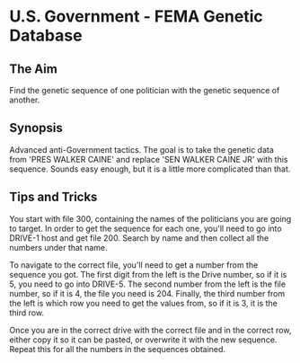 # U.S. Government - FEMA Genetic Database

## The Aim
Find the genetic sequence of one politician with the genetic sequence of another.

## Synopsis
Advanced anti-Government tactics. The goal is to take the genetic data from 'PRES WALKER CAINE' and replace 'SEN WALKER CAINE JR' with this sequence. Sounds easy enough, but it is a little more complicated than that.

## Tips and Tricks
You start with file 300, containing the names of the politicians you are going to target. In order to get the sequence for each one, you'll need to go into DRIVE-1 host and get file 200. Search by name and then collect all the numbers under that name.

To navigate to the correct file, you'll need to get a number from the sequence you got. The first digit from the left is the Drive number, so if it is 5, you need to go into DRIVE-5. The second number from the left is the file number, so if it is 4, the file you need is 204. Finally, the third number from the left is which row you need to get the values from, so if it is 3, it is the third row.

Once you are in the correct drive with the correct file and in the correct row, either copy it so it can be pasted, or overwrite it with the new sequence. Repeat this for all the numbers in the sequences obtained.

	